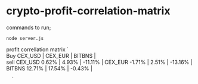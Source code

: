 # crypto-profit-correlation-matrix

commands to run;

`node server.js`

 profit correllation matrix
  `                
        Buy     CEX_USD	|	CEX_EUR	|	BITBNS	|	
sell  CEX_USD	  0.62%	  |	4.93%	  |	-11.11%	|
      CEX_EUR	  -1.71%	|	2.51%	  |	-13.16%	|
      BITBNS	  12.71%	|	17.54%	|	-0.43%	|
      
      
      `
